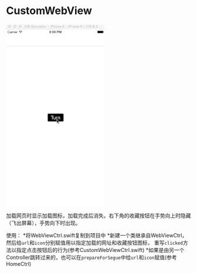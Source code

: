 # CustomWebView

![效果图](https://github.com/sheepy1/CustomWebView/raw/master/Logo/show.gif)

加载网页时显示加载图标，加载完成后消失。右下角的收藏按钮在手势向上时隐藏（飞出屏幕），手势向下时出现。

使用：
  *将WebViewCtrl.swift复制到项目中
  *新建一个类继承自WebViewCtrl，然后给`url`和`icon`分别赋值用以指定加载的网址和收藏按钮图标，
  重写`clicked`方法以指定点击按钮后的行为(参考CustomWebViewCtrl.swift)
  *如果是由另一个Controller跳转过来的，也可以在`prepareForSegue`中给`url`和`icon`赋值(参考HomeCtrl)

